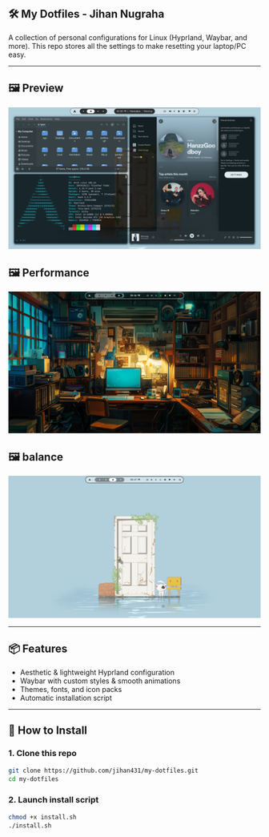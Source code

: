 ## 🛠 My Dotfiles - Jihan Nugraha

A collection of personal configurations for Linux (Hyprland, Waybar, and more).
This repo stores all the settings to make resetting your laptop/PC easy.

---

## 🖼 Preview
![Preview](preview/preview.png)
## 🖼 Performance
![Preview](preview/p.png)
## 🖼 balance
![Preview](preview/b.png)


---

## 📦 Features
- Aesthetic & lightweight Hyprland configuration
- Waybar with custom styles & smooth animations
- Themes, fonts, and icon packs
- Automatic installation script

---

## 🚀 How to Install

### 1. Clone this repo
```bash
git clone https://github.com/jihan431/my-dotfiles.git
cd my-dotfiles
```
### 2. Launch install script
```bash
chmod +x install.sh
./install.sh
```
